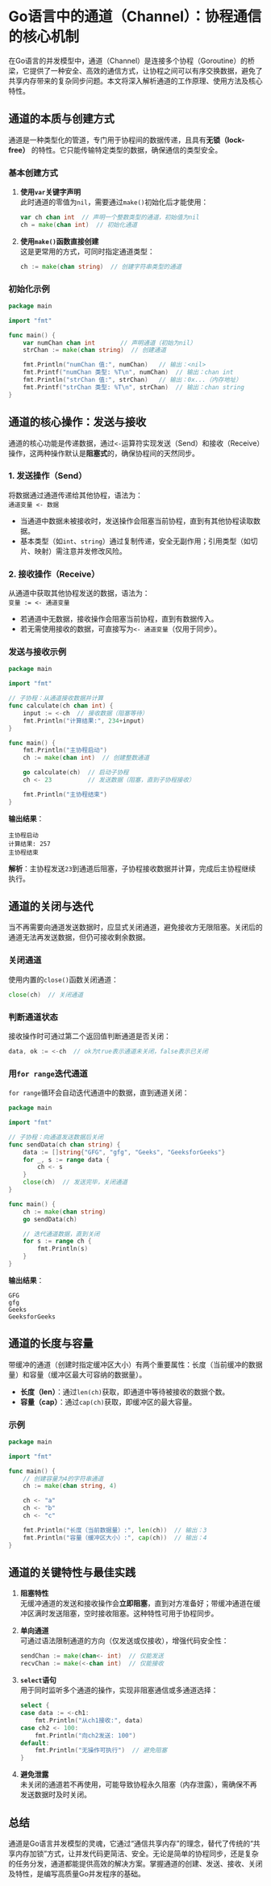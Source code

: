 # Go语言中的通道（Channel）：协程通信的核心机制

在Go语言的并发模型中，通道（Channel）是连接多个协程（Goroutine）的桥梁，它提供了一种安全、高效的通信方式，让协程之间可以有序交换数据，避免了共享内存带来的复杂同步问题。本文将深入解析通道的工作原理、使用方法及核心特性。


## 通道的本质与创建方式

通道是一种类型化的管道，专门用于协程间的数据传递，且具有**无锁（lock-free）** 的特性。它只能传输特定类型的数据，确保通信的类型安全。

### 基本创建方式
1. **使用`var`关键字声明**  
   此时通道的零值为`nil`，需要通过`make()`初始化后才能使用：
   ```go
   var ch chan int  // 声明一个整数类型的通道，初始值为nil
   ch = make(chan int)  // 初始化通道
   ```

2. **使用`make()`函数直接创建**  
   这是更常用的方式，可同时指定通道类型：
   ```go
   ch := make(chan string)  // 创建字符串类型的通道
   ```

### 初始化示例
```go
package main

import "fmt"

func main() {
    var numChan chan int       // 声明通道（初始为nil）
    strChan := make(chan string)  // 创建通道

    fmt.Println("numChan 值:", numChan)   // 输出：<nil>
    fmt.Printf("numChan 类型: %T\n", numChan)  // 输出：chan int
    fmt.Println("strChan 值:", strChan)   // 输出：0x...（内存地址）
    fmt.Printf("strChan 类型: %T\n", strChan)  // 输出：chan string
}
```


## 通道的核心操作：发送与接收

通道的核心功能是传递数据，通过`<-`运算符实现发送（Send）和接收（Receive）操作，这两种操作默认是**阻塞式**的，确保协程间的天然同步。

### 1. 发送操作（Send）
将数据通过通道传递给其他协程，语法为：  
`通道变量 <- 数据`  

- 当通道中数据未被接收时，发送操作会阻塞当前协程，直到有其他协程读取数据。
- 基本类型（如`int`、`string`）通过复制传递，安全无副作用；引用类型（如切片、映射）需注意并发修改风险。

### 2. 接收操作（Receive）
从通道中获取其他协程发送的数据，语法为：  
`变量 := <- 通道变量`  

- 若通道中无数据，接收操作会阻塞当前协程，直到有数据传入。
- 若无需使用接收的数据，可直接写为`<- 通道变量`（仅用于同步）。

### 发送与接收示例
```go
package main

import "fmt"

// 子协程：从通道接收数据并计算
func calculate(ch chan int) {
    input := <-ch  // 接收数据（阻塞等待）
    fmt.Println("计算结果:", 234+input)
}

func main() {
    fmt.Println("主协程启动")
    ch := make(chan int)  // 创建整数通道

    go calculate(ch)  // 启动子协程
    ch <- 23          // 发送数据（阻塞，直到子协程接收）

    fmt.Println("主协程结束")
}
```
**输出结果**：
```
主协程启动
计算结果: 257
主协程结束
```
**解析**：主协程发送`23`到通道后阻塞，子协程接收数据并计算，完成后主协程继续执行。


## 通道的关闭与迭代

当不再需要向通道发送数据时，应显式关闭通道，避免接收方无限阻塞。关闭后的通道无法再发送数据，但仍可接收剩余数据。

### 关闭通道
使用内置的`close()`函数关闭通道：
```go
close(ch)  // 关闭通道
```

### 判断通道状态
接收操作时可通过第二个返回值判断通道是否关闭：
```go
data, ok := <-ch  // ok为true表示通道未关闭，false表示已关闭
```

### 用`for range`迭代通道
`for range`循环会自动迭代通道中的数据，直到通道关闭：
```go
package main

import "fmt"

// 子协程：向通道发送数据后关闭
func sendData(ch chan string) {
    data := []string{"GFG", "gfg", "Geeks", "GeeksforGeeks"}
    for _, s := range data {
        ch <- s
    }
    close(ch)  // 发送完毕，关闭通道
}

func main() {
    ch := make(chan string)
    go sendData(ch)

    // 迭代通道数据，直到关闭
    for s := range ch {
        fmt.Println(s)
    }
}
```
**输出结果**：
```
GFG
gfg
Geeks
GeeksforGeeks
```


## 通道的长度与容量

带缓冲的通道（创建时指定缓冲区大小）有两个重要属性：长度（当前缓冲的数据量）和容量（缓冲区最大可容纳的数据量）。

- **长度（len）**：通过`len(ch)`获取，即通道中等待被接收的数据个数。
- **容量（cap）**：通过`cap(ch)`获取，即缓冲区的最大容量。

### 示例
```go
package main

import "fmt"

func main() {
    // 创建容量为4的字符串通道
    ch := make(chan string, 4)

    ch <- "a"
    ch <- "b"
    ch <- "c"

    fmt.Println("长度（当前数据量）:", len(ch))  // 输出：3
    fmt.Println("容量（缓冲区大小）:", cap(ch))  // 输出：4
}
```


## 通道的关键特性与最佳实践

1. **阻塞特性**  
   无缓冲通道的发送和接收操作会**立即阻塞**，直到对方准备好；带缓冲通道在缓冲区满时发送阻塞，空时接收阻塞。这种特性可用于协程同步。

2. **单向通道**  
   可通过语法限制通道的方向（仅发送或仅接收），增强代码安全性：
   ```go
   sendChan := make(chan<- int)  // 仅能发送
   recvChan := make(<-chan int)  // 仅能接收
   ```

3. **`select`语句**  
   用于同时监听多个通道的操作，实现非阻塞通信或多通道选择：
   ```go
   select {
   case data := <-ch1:
       fmt.Println("从ch1接收:", data)
   case ch2 <- 100:
       fmt.Println("向ch2发送: 100")
   default:
       fmt.Println("无操作可执行")  // 避免阻塞
   }
   ```

4. **避免泄露**  
   未关闭的通道若不再使用，可能导致协程永久阻塞（内存泄露），需确保不再发送数据时及时关闭。


## 总结

通道是Go语言并发模型的灵魂，它通过“通信共享内存”的理念，替代了传统的“共享内存加锁”方式，让并发代码更简洁、安全。无论是简单的协程同步，还是复杂的任务分发，通道都能提供高效的解决方案。掌握通道的创建、发送、接收、关闭及特性，是编写高质量Go并发程序的基础。